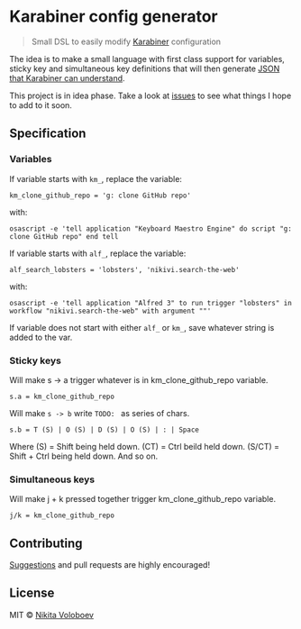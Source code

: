 # Karabiner config generator
> Small DSL to easily modify [Karabiner](https://github.com/tekezo/Karabiner-Elements) configuration

The idea is to make a small language with first class support for variables, sticky key and simultaneous key definitions that will then generate [JSON that Karabiner can understand](https://pqrs.org/osx/karabiner/json.html).

This project is in idea phase. Take a look at [issues](../../issues/) to see what things I hope to add to it soon.

## Specification
### Variables
If variable starts with `km_`, replace the variable:

`km_clone_github_repo = 'g: clone GitHub repo'`

with:

`osascript -e 'tell application "Keyboard Maestro Engine" do script "g: clone GitHub repo" end tell`

If variable starts with `alf_`, replace the variable:

`alf_search_lobsters = 'lobsters', 'nikivi.search-the-web'`

with:

`osascript -e 'tell application "Alfred 3" to run trigger "lobsters" in workflow "nikivi.search-the-web" with argument ""'`

If variable does not start with either `alf_` or `km_`, save whatever string is added to the var.

### Sticky keys
Will make s -> a trigger whatever is in km_clone_github_repo variable.

`s.a = km_clone_github_repo`

Will make `s -> b` write `TODO: ` as series of chars.

`s.b = T (S) | O (S) | D (S) | O (S) | : | Space`

Where (S) = Shift being held down. (CT) = Ctrl beild held down. (S/CT) = Shift + Ctrl being held down. And so on.

### Simultaneous keys
Will make j + k pressed together trigger km_clone_github_repo variable.

`j/k = km_clone_github_repo`

## Contributing
[Suggestions](../../issues/) and pull requests are highly encouraged!

## License
MIT © [Nikita Voloboev](https://nikitavoloboev.xyz)